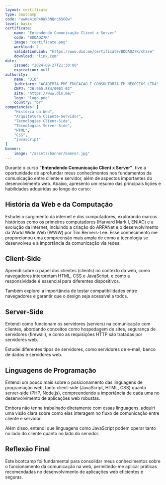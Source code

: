 ```yaml
---
layout: certificate
type: bootcamp
code: "wwKe4ioP40Wk3NQnc6SOQw"
level: basic
certificate:
    name: "Entendendo Comunicação Client x Server"
    code: "BDQAQZ7K"
    image: "certificate.png"
    workload: 2
    validationLink: "https://www.dio.me/certificate/BDQAQZ7K/share"
    download: "link.com"
date:
    issued: "2024-09-27T21:30:00"
    expiration: null
authority:
    name: "DIO"
    judiciary: "ACADEMIA PME EDUCACAO E CONSULTORIA EM NEGOCIOS LTDA"
    CNPJ: "26.965.884/0001-02"
    site: "https://www.dio.me/"
    logo: "logo.png"
    country: "br"
competencies: [
    "História da Web",
    "Arquitetura Cliente-Servidor",
    "Tecnologias Client-Side",
    "Tecnologias Server-Side",
    "HTML",
    "CSS",
    "javascript"
]
banner:
    image: "/assets/banner/banner.jpg"
---
```


Durante o curso **"Entendendo Comunicação Client x Server"**, tive a oportunidade de aprofundar meus conhecimentos nos fundamentos da comunicação entre cliente e servidor, além de aspectos importantes do desenvolvimento web. Abaixo, apresento um resumo das principais lições e habilidades adquiridas ao longo do curso:

## História da Web e da Computação

Estudei o surgimento da internet e dos computadores, explorando marcos históricos como os primeiros computadores (Harvard Mark I, ENIAC) e a evolução da internet, incluindo a criação do ARPANet e o desenvolvimento da World Wide Web (WWW) por Tim Berners-Lee.
Esse conhecimento me proporcionou uma compreensão mais ampla de como a tecnologia se desenvolveu e a importância da comunicação via redes.

## Client-Side

Aprendi sobre o papel dos clientes (clients) no contexto da web, como navegadores interpretam HTML, CSS e JavaScript, e como a responsividade é essencial para diferentes dispositivos.

Também explorei a importância de testar compatibilidades entre navegadores e garantir que o design seja acessível a todos.

## Server-Side

Entendi como funcionam os servidores (servers) na comunicação com clientes, abordando conceitos como hospedagem de sites, segurança de servidores (firewall), e como as requisições HTTP são tratadas por servidores web.

Estudei diferentes tipos de servidores, como servidores de e-mail, banco de dados e servidores web.

## Linguagens de Programação

Entendi um pouco mais sobre o posicionamento das linguagens de programação web, tanto client-side (JavaScript, HTML, CSS) quanto server-side (PHP, Node.js), compreendendo a importância de cada uma no desenvolvimento de aplicações web robustas.

Embora não tenha trabalhado diretamente com essas linguagens, adquiri uma visão clara sobre como elas interagem no fluxo de comunicação entre cliente e servidor.

Além disso, entendi que linguagens como JavaScript podem operar tanto no lado do cliente quanto no lado do servidor.

## Reflexão Final

Este bootcamp foi fundamental para consolidar meus conhecimentos sobre o funcionamento da comunicação na web, permitindo-me aplicar práticas recomendadas no desenvolvimento de aplicações web eficientes e seguras.